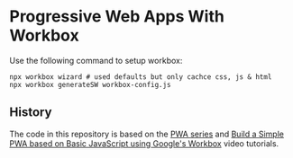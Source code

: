 # Progressive Web Apps With Workbox

Use the following command to setup workbox:

```
npx workbox wizard # used defaults but only cachce css, js & html
npx workbox generateSW workbox-config.js
```

## History

The code in this repository is based on the
[PWA series](https://www.youtube.com/watch?v=Nduh3IUtyrE&list=PLIiQ4B5FSuphk6P-zg_E3W9zL3J22U4dT&index=2)
and
[Build a Simple PWA based on Basic JavaScript using Google's Workbox](https://www.youtube.com/watch?v=PL2DG9LJoVQ)
video tutorials.
